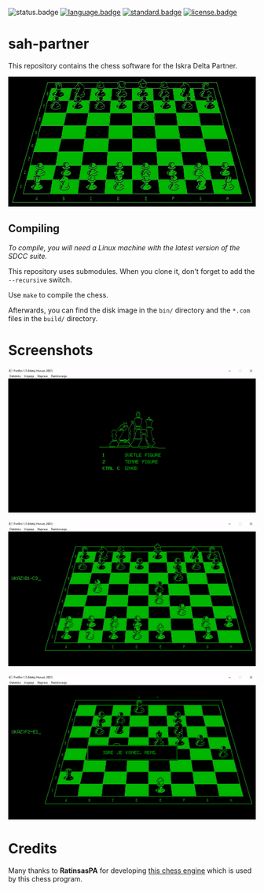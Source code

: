 ![status.badge] [![language.badge]][language.url] [![standard.badge]][standard.url] [![license.badge]][license.url]

# sah-partner

This repository contains the chess software for the Iskra Delta Partner.

![Chessboard](docs/images//board.png)

## Compiling

*To compile, you will need a Linux machine with the latest version of the SDCC suite.*

This repository uses submodules. When you clone it, don't forget to add the `--recursive` switch.

Use `make` to compile the chess. 

Afterwards, you can find the disk image in the `bin/` directory and the `*.com` files in the `build/` directory.

# Screenshots

![Intro](docs/images/intro.png)

![Gameplay](docs/images/play.png)

![The End](docs/images/theend.png)

# Credits

Many thanks to **RatinsasPA** for developing [this chess engine](https://github.com/RatinsasPA/chess-engine) which is used by this chess program.

[language.url]:   https://en.wikipedia.org/wiki/ANSI_C
[language.badge]: https://img.shields.io/badge/language-C-blue.svg

[standard.url]:   https://en.wikipedia.org/wiki/C89/
[standard.badge]: https://img.shields.io/badge/standard-C89-blue.svg

[license.url]:    https://github.com/tstih/idp-quill/blob/main/LICENSE
[license.badge]:  https://img.shields.io/badge/license-MIT-blue.svg

[status.badge]:  https://img.shields.io/badge/status-stable-dkgreen.svg